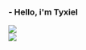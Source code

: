 ### - Hello, i'm Tyxiel
![](https://github-readme-stats.vercel.app/api?username=Tyxiel&theme=omni&hide_border=true&include_all_commits=true&count_private=false&hide_rank=true)
<br>
![](https://github-readme-stats.vercel.app/api/top-langs/?username=Tyxiel&theme=omni&hide_border=true&include_all_commits=true&count_private=false&hide_progress=true)
